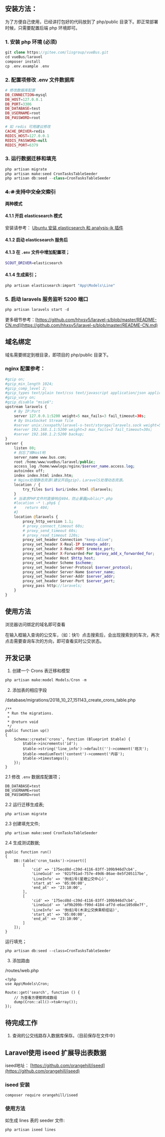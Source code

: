 ## 安装方法：
为了方便自己使用，已经讲打包好的代码放到了 php/public 目录下。即正常部署时候，只需要配置后端 php 环境即可。

### 1. 安装 php 环境 (必须)
```php
git clone https://gitee.com/lisgroup/vueBus.git
cd vueBus/laravel
composer install
cp .env.example .env
```

### 2. 配置项修改 .env 文件数据库
```php
# 修改数据库配置
DB_CONNECTION=mysql
DB_HOST=127.0.0.1
DB_PORT=3306
DB_DATABASE=test
DB_USERNAME=root
DB_PASSWORD=root

# 如 redis 可用建议修改
CACHE_DRIVER=redis
REDIS_HOST=127.0.0.1
REDIS_PASSWORD=null
REDIS_PORT=6379
```

### 3. 运行数据迁移和填充
```php
php artisan migrate
php artisan make:seed CronTasksTableSeeder
php artisan db:seed --class=CronTasksTableSeeder
```
### ~~4. # 支持中文全文索引~~

**两种模式** 

#### 4.1.1 开启 elasticsearch 模式

安装请参考： [Ubuntu 安装 elasticsearch 和 analysis-ik 插件](https://note.youdao.com/share/?id=a8fc19ff5dbdf5fcb706957166dba376&type=note#/)

#### 4.1.2 启动 elasticsearch 服务后

#### 4.1.3 在 `.env` 文件中增加配置项；
```bash
SCOUT_DRIVER=elasticsearch
```
#### 4.1.4 生成索引；
```php
php artisan elasticsearch:import "App\Models\Line"
```

### 5. 启动 laravels 服务监听 5200 端口
```php
php artisan laravels start -d
```
更多细节参考：[https://github.com/hhxsv5/laravel-s/blob/master/README-CN.md](https://github.com/hhxsv5/laravel-s/blob/master/README-CN.md)

## 域名绑定
域名需要绑定到根目录，即项目的 php/public 目录下。

### nginx 配置参考：
```php
#gzip on;
#gzip_min_length 1024;
#gzip_comp_level 2;
#gzip_types text/plain text/css text/javascript application/json application/javascript application/x-javascript application/xml application/x-httpd-php image/jpeg image/gif image/png font/ttf font/otf image/svg+xml;
#gzip_vary on;
#gzip_disable "msie6";
upstream laravels {
    # By IP:Port
    server 127.0.0.1:5200 weight=5 max_fails=3 fail_timeout=30s;
    # By UnixSocket Stream file
    #server unix:/xxxpath/laravel-s-test/storage/laravels.sock weight=5 max_fails=3 fail_timeout=30s;
    #server 192.168.1.1:5200 weight=3 max_fails=3 fail_timeout=30s;
    #server 192.168.1.2:5200 backup;
}
server {
    listen 80;
    # 别忘了绑Host哟
    server_name www.bus.com;
    root /home/www/vueBus/laravel/public;
    access_log /home/wwwlogs/nginx/$server_name.access.log;
    autoindex off;
    index index.html index.htm;
    # Nginx处理静态资源(建议开启gzip)，LaravelS处理动态资源。
    location / {
        try_files $uri $uri/index.html @laravels;
    }
    # 当请求PHP文件时直接响应404，防止暴露public/*.php
    #location ~* \.php$ {
    #    return 404;
    #}
    location @laravels {
        proxy_http_version 1.1;
        # proxy_connect_timeout 60s;
        # proxy_send_timeout 60s;
        # proxy_read_timeout 120s;
        proxy_set_header Connection "keep-alive";
        proxy_set_header X-Real-IP $remote_addr;
        proxy_set_header X-Real-PORT $remote_port;
        proxy_set_header X-Forwarded-For $proxy_add_x_forwarded_for;
        proxy_set_header Host $http_host;
        proxy_set_header Scheme $scheme;
        proxy_set_header Server-Protocol $server_protocol;
        proxy_set_header Server-Name $server_name;
        proxy_set_header Server-Addr $server_addr;
        proxy_set_header Server-Port $server_port;
        proxy_pass http://laravels;
    }
}
```


## 使用方法
浏览器访问绑定的域名即可查看

在输入框输入查询的公交车，（如：快1）点击搜索后，会出现搜索到的车次，再次点击需要查询车次的方向，即可查看实时公交状态。

## 开发记录

1. 创建一个 Crons 表迁移和模型
```php
php artisan make:model Models/Cron -m
```

2. 添加表的相应字段

/database/migrations/2018_10_27_151143_create_crons_table.php
```
/**
 * Run the migrations.
 *
 * @return void
 */
public function up()
{
    Schema::create('crons', function (Blueprint $table) {
        $table->increments('id');
        $table->string('line_info')->default('')->comment('班次');
        $table->mediumText('content')->comment('内容');
        $table->timestamps();
    });
}
```
2.1 修改 `.env` 数据库配置项；
```
DB_DATABASE=test
DB_USERNAME=root
DB_PASSWORD=root
```
2.2 运行迁移生成表;
```
php artisan migrate
```
2.3 创建填充文件;
```
php artisan make:seed CronTasksTableSeeder
```
2.4 生成测试数据;
```
public function run()
{
    DB::table('cron_tasks')->insert([
        [
            'cid' => '175ecd8d-c39d-4116-83ff-109b946d7cb4',
            'LineGuid' => '921f91ad-757e-49d6-86ae-8e5f205117be',
            'LineInfo' => '快线1号(星塘公交中心)',
            'start_at' => '05:00:00',
            'end_at' => '23:10:00',
        ],
        [
            'cid' => '175ecd8d-c39d-4116-83ff-109b946d7cb4',
            'LineGuid' => 'af9b209b-f99d-4184-af7d-e6ac105d8e7f',
            'LineInfo' => '快线1号(木渎公交换乘枢纽站)',
            'start_at' => '05:00:00',
            'end_at' => '23:10:00',
        ]
    ]);
}
```
运行填充；
```
php artisan db:seed --class=CronTasksTableSeeder
```

3. 添加路由

/routes/web.php
```
<?php
use App\Models\Cron;

Route::get('search', function () {
    // 为查看方便都转成数组
    dump(Cron::all()->toArray());
});
```


## 待完成工作
1. 查询的公交线路存入数据库保存。（目前保存在文件中）


## Laravel使用 iseed 扩展导出表数据
iseed地址： [https://github.com/orangehill/iseed](https://github.com/orangehill/iseed)

### iseed 安装
```
composer require orangehill/iseed
```

### 使用方法
如生成 lines 表的 seeder 文件:
```
php artisan iseed lines
```
